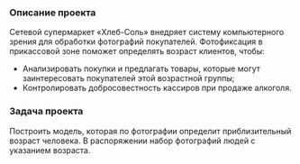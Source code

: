 ### Описание проекта 

Сетевой супермаркет «Хлеб-Соль» внедряет систему компьютерного зрения для обработки фотографий покупателей. 
Фотофиксация в прикассовой зоне поможет определять возраст клиентов, чтобы:
- Анализировать покупки и предлагать товары, которые могут заинтересовать покупателей этой возрастной группы;
- Контролировать добросовестность кассиров при продаже алкоголя.

### Задача проекта
Построить модель, которая по фотографии определит приблизительный возраст человека. В распоряжении набор фотографий людей с указанием возраста.
